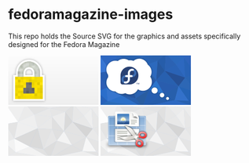 fedoramagazine-images
=====================

This repo holds the Source SVG for the graphics and assets specifically designed for the Fedora Magazine

[![Lock](images/lock/lock.png)](https://github.com/fedoradesign/fedoramagazine-images/tree/master/images/lock)
[![Bubble](images/fedora-thoughts/fedora-thoughts.png)](https://github.com/fedoradesign/fedoramagazine-images/tree/master/images/fedora-thoughts/)
[![lightgrey-triangles](images/lightgrey-triangles/lightgrey-triangles.png)](https://github.com/fedoradesign/fedoramagazine-images/tree/master/images/lightgrey-triangles/)
[![pdf-mod](images/pdf-mod/pdf-mod.png)](https://github.com/fedoradesign/fedoramagazine-images/tree/master/images/pdf-mod/)
